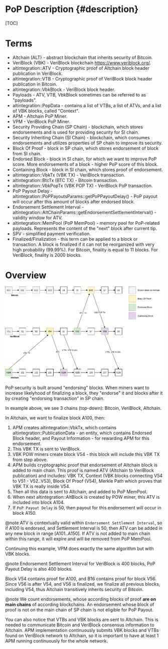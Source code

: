 # PoP Description {#description}

[TOC]

# Terms

- Altchain (ALT) - abstract blockchain that inherits security of Bitcoin.
- VeriBlock (VBK) - VeriBlock blockchain https://www.veriblock.org/.
- altintegration::ATV - Cryptographic proof of Altchain block header publication in VeriBlock.
- altintegration::VTB - Cryptographic proof of VeriBlock block header publication in Bitcoin.
- altintegration::VbkBlock - VeriBlock block header.
- Payloads - ATV, VTB, VbkBlock sometimes can be referred to as "payloads".
- altintegration::PopData - contains a list of VTBs, a list of ATVs, and a list of VBK blocks, called "Context".
- APM - Altchain PoP Miner.
- VPM - VeriBlock PoP Miner.
- Security Providing Chain (SP Chain) - blockchain, which stores endorsements and is used for providing security for SI chain.
- Security Inheriting Chain (SI Chain) - blockchain, which consumes endorsements and utilizes properties of SP chain to improve its security.
- Block Of Proof - block in SP chain, which stores endorsement of block from SI chain.
- Endorsed Block - block in SI chain, for which we want to improve PoP score. More endorsements of a block - higher PoP score of this block.
- Containing Block - block in SI chain, which stores proof of endorsement.
- altintegration::VbkTx (VBK TX) - VeriBlock transaction.
- altintegration::BtcTx (BTC TX) - Bitcoin transaction.
- altintegration::VbkPopTx (VBK POP TX) - VeriBlock PoP transaction.
- PoP Payout Delay - altintegration::PoPPayoutsParams::getPoPPayoutDelay() - PoP payout will occur after this amount of blocks after endorsed block.
- Endorsement Settlement Interval - altintegration::AltChainParams::getEndorsementSettlementInterval() - validity window for ATV.
- altintegration::MemPool (PoP MemPool) - memory pool for PoP-related payloads. Represents the content of the "next" block after current tip.
- SPV - simplified payment verification.
- Finalized/Finalization - this term can be applied to a block or transaction. A block is finalized if it can not be reorganized with very high probability (99.99%). For Bitcoin, finality is equal to 11 blocks. For VeriBlock, finality is 2000 blocks.

# Overview

![Network Topology](./img/topology.png)

PoP security is built around "endorsing" blocks.
When miners want to increase likelyhood of finalizing a block, they "endorse" it and blocks after it by creating "endorsing transaction" in SP chain.

In example above, we see 3 chains (top-down): Bitcoin, VeriBlock, Altchain.

In Altchain, we want to finalize block A100, then:
1. APM creates altintegration::VbkTx, which contains altintegration::PublicationData - an entity, which contains Endorsed Block header, and Payout Information - for rewarding APM for this endorsement.
2. This VBK TX is sent to VeriBlock.
3. VBK POW miners create block V54 - this block will include this VBK TX from step above.
4. APM builds cryptographic proof that endorsement of Altchain block is added to main chain. This proof is named ATV (Altchain to VeriBlock publication) and includes: VBK TX, Context (VBK blocks connecting V54 to V51 - V52..V53), Block Of Proof (V54), Merkle Path which proves that VBK TX is really inside V54.
5. Then all this data is sent to Altchain, and added to PoP MemPool.
6. When next altintegration::AltBlock is created by POW miner, this ATV is included into block A104.
7. If `PoP Payout Delay` is 50, then payout for this endorsement will occur in block A150.

@note ATV is contextually valid within `Endorsement Settlement Interval`, so if A100 is endorsed, and Settlement Interval is 50, then ATV can be added in any new block in range [A101..A150]. If ATV is not added to main chain within this range, it will expire and will be removed from PoP MemPool.

Continuing this example, VPM does exactly the same algorithm but with VBK blocks.

@note Endorsement Settlement Interval for VeriBlock is 400 blocks, PoP Payout Delay is also 400 blocks.

Block V54 contains proof for A100, and B16 contains proof for block V56.
Since V56 is after V54, and V56 is finalized, we finalize all previous blocks, including V54, thus
Altchain transitively inherits security of Bitcoin.

@note We count endorsements, whose according blocks of proof **are on main chains** of according blockchains. An endorsement whose block of proof is not on the main chain of SP chain is not eligible for PoP Payout.

You can also notice that VTBs and VBK blocks are sent to Altchain.
This is needed to communicate Bitcoin and VeriBlock consensus information to Altchain.
APM implementation continuously submits VBK blocks and VTBs found on VeriBlock network to Altchain, so it is important to have at least 1 APM running continuously for the whole network.
